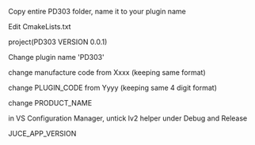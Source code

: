 Copy entire PD303 folder, name it to your plugin name

Edit CmakeLists.txt

project(PD303 VERSION 0.0.1)

Change plugin name 'PD303'

change manufacture code from Xxxx (keeping same format)

change PLUGIN_CODE from Yyyy (keeping same 4 digit format)

change PRODUCT_NAME

in VS Configuration Manager, untick lv2 helper under Debug and Release

JUCE_APP_VERSION
